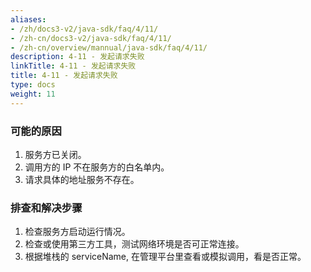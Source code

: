 ```yaml
---
aliases:
- /zh/docs3-v2/java-sdk/faq/4/11/
- /zh-cn/docs3-v2/java-sdk/faq/4/11/
- /zh-cn/overview/mannual/java-sdk/faq/4/11/
description: 4-11 - 发起请求失败
linkTitle: 4-11 - 发起请求失败
title: 4-11 - 发起请求失败
type: docs
weight: 11
---
```







### 可能的原因

1. 服务方已关闭。
2. 调用方的 IP 不在服务方的白名单内。 
3. 请求具体的地址服务不存在。

### 排查和解决步骤

1. 检查服务方启动运行情况。
2. 检查或使用第三方工具，测试网络环境是否可正常连接。
3. 根据堆栈的 serviceName, 在管理平台里查看或模拟调用，看是否正常。
